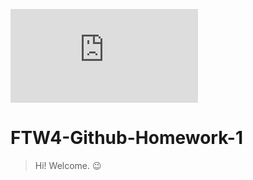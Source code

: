 ![Meet JD](https://www.facebook.com/photo.php?fbid=3547364785283589&set=a.148812818472153&type=3&theater)
# FTW4-Github-Homework-1
> Hi! Welcome. :wink:
